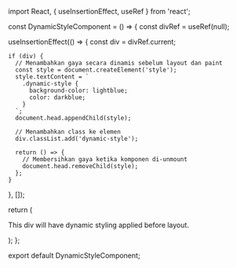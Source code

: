 import React, { useInsertionEffect, useRef } from 'react';

const DynamicStyleComponent = () => {
const divRef = useRef(null);

useInsertionEffect(() => {
const div = divRef.current;

    if (div) {
      // Menambahkan gaya secara dinamis sebelum layout dan paint
      const style = document.createElement('style');
      style.textContent = `
        .dynamic-style {
          background-color: lightblue;
          color: darkblue;
        }
      `;
      document.head.appendChild(style);

      // Menambahkan class ke elemen
      div.classList.add('dynamic-style');

      return () => {
        // Membersihkan gaya ketika komponen di-unmount
        document.head.removeChild(style);
      };
    }

}, []);

return (
<div ref={divRef}>
<p>This div will have dynamic styling applied before layout.</p>
</div>
);
};

export default DynamicStyleComponent;
